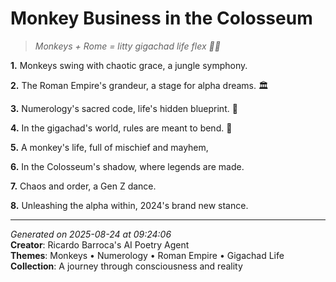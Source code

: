 # Monkey Business in the Colosseum

> *Monkeys + Rome = litty gigachad life flex 💪🐒*

**1.** Monkeys swing with chaotic grace, a jungle symphony.


**2.** The Roman Empire's grandeur, a stage for alpha dreams. 🏛️


**3.** Numerology's sacred code, life's hidden blueprint. 🔢


**4.** In the gigachad's world, rules are meant to bend. 💪


**5.** A monkey's life, full of mischief and mayhem,


**6.** In the Colosseum's shadow, where legends are made.


**7.** Chaos and order, a Gen Z dance.


**8.** Unleashing the alpha within, 2024's brand new stance.



---

*Generated on 2025-08-24 at 09:24:06*  
**Creator**: Ricardo Barroca's AI Poetry Agent  
**Themes**: Monkeys • Numerology • Roman Empire • Gigachad Life  
**Collection**: A journey through consciousness and reality